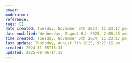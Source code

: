 ```yaml
---
power: 
moderator: 
reference: 
tags: []
date created: Tuesday, November 5th 2024, 11:33:17 pm
date modified: Wednesday, August 6th 2025, 2:05:25 am
time created: Tuesday, November 5th 2024, 11:33:17 pm
last update: Thursday, August 7th 2025, 9:27:15 pm
created: 2024-11-05T18:33
updated: 2025-08-06T14:15
---
```

